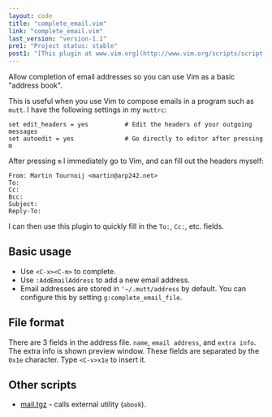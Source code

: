```yaml
---
layout: code
title: "complete_email.vim"
link: "complete_email.vim"
last_version: "version-1.1"
pre1: "Project status: stable"
post1: "[This plugin at www.vim.org](http://www.vim.org/scripts/script.php?script_id=5208)"
---
```



Allow completion of email addresses so you can use Vim as a basic "address
book".

This is useful when you use Vim to compose emails in a program such as `mutt`. I
have the following settings in my `muttrc`:

	set edit_headers = yes          # Edit the headers of your outgoing messages
	set autoedit = yes              # Go directly to editor after pressing m

After pressing `m` I immediately go to Vim, and can fill out the headers myself:

	From: Martin Tournoij <martin@arp242.net>
	To: 
	Cc: 
	Bcc: 
	Subject: 
	Reply-To: 

I can then use this plugin to quickly fill in the `To:`, `Cc:`, etc. fields.


Basic usage
-----------
- Use `<C-x><C-m>` to complete.
- Use `:AddEmailAddress` to add a new email address.
- Email addresses are stored in `'~/.mutt/address` by default. You can configure
  this by setting `g:complete_email_file`.


File format
-----------
There are 3 fields in the address file. `name`, `email address`, and `extra
info`. The extra info is shown preview window. These fields are separated by the
`0x1e` character. Type `<C-v>x1e` to insert it.


Other scripts
-------------
- [mail.tgz](http://www.vim.org/scripts/script.php?script_id=99) - calls
  external utility (`abook`).
